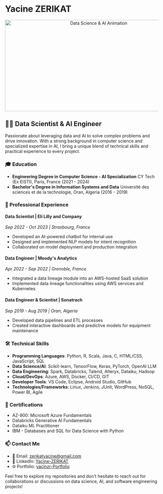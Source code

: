 # Yacine ZERIKAT

<div align="center">
    <img src="./assets/your-gif-name.gif" width="600" height="300" alt="Data Science & AI Animation"/>

</div>

## 👨‍💻 Data Scientist & AI Engineer

Passionate about leveraging data and AI to solve complex problems and drive innovation. With a strong background in computer science and specialized expertise in AI, I bring a unique blend of technical skills and practical experience to every project.

### 🎓 Education
- **Engineering Degree in Computer Science - AI Specialization**
  CY Tech (Ex EISTI), Paris, France (2021 - 2024)
- **Bachelor's Degree in Information Systems and Data**
  Université des sciences et de la technologie, Oran, Algeria (2016 - 2019)

### 💼 Professional Experience

#### Data Scientist | Eli Lilly and Company
*Sep 2022 - Oct 2023 | Strasbourg, France*
- Developed an AI-powered chatbot for internal use
- Designed and implemented NLP models for intent recognition
- Collaborated on model deployment and production integration

#### Data Engineer | Moody's Analytics
*Apr 2022 - Sep 2022 | Grenoble, France*
- Integrated a data lineage module into an AWS-hosted SaaS solution
- Implemented data lineage functionalities using AWS services and Kubernetes

#### Data Engineer & Scientist | Sonatrach
*Sep 2019 - Aug 2019 | Oran, Algeria*
- Developed data pipelines and ETL processes
- Created interactive dashboards and predictive models for equipment maintenance

### 🛠 Technical Skills
- **Programming Languages**: Python, R, Scala, Java, C, HTML/CSS, JavaScript, SQL
- **Data Science/AI**: Scikit-learn, TensorFlow, Keras, PyTorch, OpenAI LLM
- **Data Engineering**: Spark, Databricks, Talend, Alteryx, Dataiku, Hadoop
- **Cloud/DevOps**: Azure, AWS, Docker, CI/CD, GIT
- **Developer Tools**: VS Code, Eclipse, Android Studio, GitHub
- **Technologies/Frameworks**: Linux, Jenkins, JUnit, WordPress, NoSQL, Power BI, Agile

### 🏅 Certifications
- AZ-900: Microsoft Azure Fundamentals
- Databricks Generative AI Fundamentals
- Dataiku ML Practitioner
- IBM - Databases and SQL for Data Science with Python

### 📫 Contact Me
- 📧 Email: zerikatyacine@gmail.com
- 🔗 LinkedIn: [Yacine-ZERIKAT](https://linkedin.com/in/yacine-zerikat-b0256a188)
- 🌐 Portfolio: [yacinzr-Portfolio](https://yacinzr.github.io/Portfolio-/)

Feel free to explore my repositories and don't hesitate to reach out for collaborations or discussions on data science, AI, and software engineering projects!
